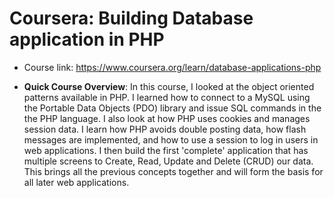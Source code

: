 # Coursera: Building Database application in PHP
- Course link: https://www.coursera.org/learn/database-applications-php

- **Quick Course Overview**: In this course, I looked at the object oriented patterns available in PHP. I learned how to connect to a MySQL using the Portable Data Objects (PDO) library and issue SQL commands in the the PHP language. I also look at how PHP uses cookies and manages session data. I learn how PHP avoids double posting data, how flash messages are implemented, and how to use a session to log in users in web applications. I then build the first 'complete' application that has multiple screens to Create, Read, Update and Delete (CRUD) our data. This brings all the previous concepts together and will form the basis for all later web applications. 